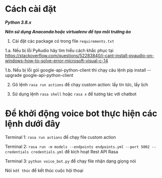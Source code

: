 # Cách cài đặt

***Python 3.8.x***

***Nên sử dụng Anaconda hoặc virtualenv để tạo môi trường ảo***
1. Cài đặt các package có trong file `requirements.txt`

  1.a. Nếu bị lỗi PyAudio hãy tìm hiểu cách khắc phục tại https://stackoverflow.com/questions/52283840/i-cant-install-pyaudio-on-windows-how-to-solve-error-microsoft-visual-c-14 

  1.b. Nếu bị lỗi gói google-api-python-client thì chạy câu lệnh pip install --upgrade google-api-python-client

2. Gõ lệnh `rasa run actions` để chạy custom action: lấy tin tức, lấy lịch

3. Sử dụng lệnh `rasa shell` hoặc `rasa x` để tương tác với chatbot

# Để khởi động voice bot thực hiện các lệnh dưới đây

Terminal 1: `rasa run actions` để chạy file custom action

Terminal 2: `rasa run -m models --endpoints endpoints.yml --port 5002 --credentials credentials.yml` để kích hoạt Rest API Rasa

Terminal 3: `python voice_bot.py` để chạy file nhận dạng giọng nói

Nói `kết thúc` để kết thúc cuộc hội thoại
